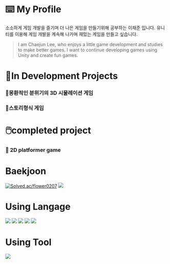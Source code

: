 # ⌨️ My Profile

소소하게 게임 개발을 즐기며 더 나은 게임을 만들기위해 공부하는 이채준 입니다.
유니티를 이용해 게임 개발을 계속해 나가며 재밌는 게임을 만들고 싶습니다.
>I am Chaejun Lee, who enjoys a little game development and studies to make better games.
I want to continue developing games using Unity and create fun games.

# 📝In Development Projects

### 💭몽환적인 분위기의 3D 시물레이션 게임
### 💬스토리형식 게임

# 🖱️completed project

### 🌳 2D platformer game


# Baekjoon
[![Solved.ac/flower0207](http://mazassumnida.wtf/api/v2/generate_badge?boj=flower0207)](https://solved.ac/flower0207)
<img src="http://mazandi.herokuapp.com/api?handle=flower0207&theme=warm"/>
<br/>
# Using Langage

<img src="https://img.shields.io/badge/c%23-B829FF?style=for-the-badge&logo=Csharp&logoColor=white">
<img src="https://img.shields.io/badge/C language-6FCBFF?style=for-the-badge&logo=C&logoColor=white">
<img src="https://img.shields.io/badge/html5-E34F26?style=for-the-badge&logo=html5&logoColor=white"> 
<img src="https://img.shields.io/badge/css-1572B6?style=for-the-badge&logo=css3&logoColor=white"> 
<img src="https://img.shields.io/badge/javascript-FFF66F?style=for-the-badge&logo=javascript&logoColor=yellow">

# Using Tool

  <img src="https://img.shields.io/badge/Unity-000000?style=for-the-badge&logo=Unity&logoColor=white"/>

<!--
**flower0207/flower0207** is a ✨ _special_ ✨ repository because its `README.md` (this file) appears on your GitHub profile.

Here are some ideas to get you started:

- 🔭 I’m currently working on ...
- 🌱 I’m currently learning ...
- 👯 I’m looking to collaborate on ...
- 🤔 I’m looking for help with ...
- 💬 Ask me about ...
- 📫 How to reach me: ...
- 😄 Pronouns: ...
- ⚡ Fun fact: ...
-->
